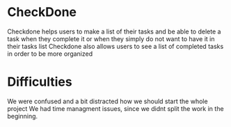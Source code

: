 # CheckDone
Checkdone helps users to make a list of their tasks and be able to delete a task when they complete it or when they simply do not want to have it in their tasks list
Checkdone also allows users to see a list of completed tasks in order to be more organized


# Difficulties 
We were confused and a bit distracted how we should start the whole project
We had time managment issues, since we didnt split the work in the beginning.
